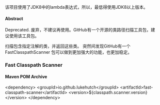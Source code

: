 该项目使用了JDK8中的lambda表达式，所以，最低得使用JDK8以上版本。
#### Abstract
Deprecated. 废弃，不建议再使用。GitHub有一个开源的类路径扫描工具包，建议使用该工具包。
 
扫描包含指定注解的类，并返回这些类。 突然间发现GitHub有一个 FastClasspathScanner 包可以做到更加强大的功能，也更加稳定。

### Fast Classpath Scanner
#### Maven POM Archive
<!-- https://mvnrepository.com/artifact/io.github.lukehutch/fast-classpath-scanner -->
&lt;dependency&gt;
    &lt;groupId&gt;io.github.lukehutch&lt;/groupId&gt;
    &lt;artifactId&gt;fast-classpath-scanner&lt;/artifactId&gt;
    &lt;version&gt;${classpath.scanner.version}&lt;/version&gt;
&lt;/dependency&gt;
